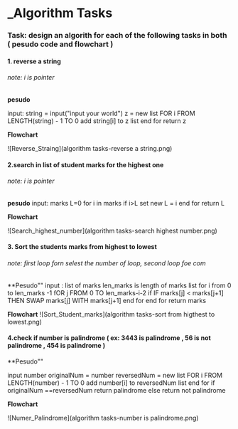 # _**Algorithm Tasks**

### Task: design an algorith for each of the following tasks in both ( pesudo code and flowchart )

#### 1. reverse a string     
###### note: i is pointer

**pesudo**

input: string = input("input your world")
z = new list
FOR i FROM LENGTH(string) - 1 TO 0
add string[i] to z list 
end for
return z

 **Flowchart**

![Reverse_Straing](algorithm tasks-reverse a string.png)

 #### 2.search in list of student marks for the highest one
 ###### note: i is pointer
**pesudo**
input: marks 
L=0
for i in marks
if i>L
set new L = i
end for
return L

**Flowchart**

![Search_highest_number](algorithm tasks-search highest number.png)

#### 3. Sort the students marks from highest to lowest    
###### note: first loop forn selest the number of loop, second loop foe com
**Pesudo""
input : list of marks
len_marks is length of marks list
for i from 0 to len_marks -1
fOR j FROM 0 TO len_marks-i-2
if IF marks[j] < marks[j+1] THEN
SWAP marks[j] WITH marks[j+1]
end for 
end for 
return marks

**Flowchart**
![Sort_Student_marks](algorithm tasks-sort from higthest to lowest.png)

#### 4.check if number is palindrome ( ex: 3443 is palindrome , 56 is not palindrome , 454 is palindrome )
**Pesudo""

input number
originalNum = number
reversedNum = new list
FOR i FROM LENGTH(number) - 1 TO 0
add number[i] to reversedNum list 
end for
if originalNum ==reversedNum
return palindrome
else return  not palindrome

**Flowchart**

![Numer_Palindrome](algorithm tasks-number is palindrome.png)